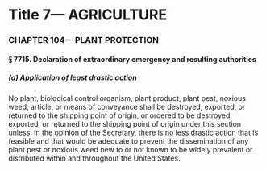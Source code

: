 
# Title 7— AGRICULTURE
### CHAPTER 104— PLANT PROTECTION
#### § 7715. Declaration of extraordinary emergency and resulting authorities
##### (d) Application of least drastic action

No plant, biological control organism, plant product, plant pest, noxious weed, article, or means of conveyance shall be destroyed, exported, or returned to the shipping point of origin, or ordered to be destroyed, exported, or returned to the shipping point of origin under this section unless, in the opinion of the Secretary, there is no less drastic action that is feasible and that would be adequate to prevent the dissemination of any plant pest or noxious weed new to or not known to be widely prevalent or distributed within and throughout the United States.

